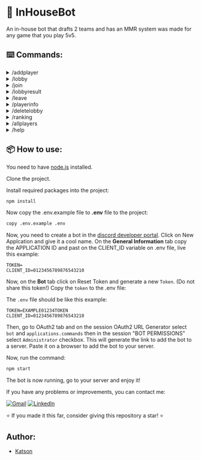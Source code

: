 # 🤖 InHouseBot
An in-house bot that drafts 2 teams and has an MMR system was made for any game that you play 5v5.

## ⌨️ Commands:

<details>
  <summary> /addplayer </summary>
  
  - Adds a player to the list of the players (only players added can use another commands expect: */help*). A player starts with 50mmr points.
  
    * options:
        - player - Select a user from discord server.
     
</details>
<details>
  <summary> /lobby </summary>
  
  - Creates a lobby, then players can use */join* to enter the lobby
  
</details>

<details>
  <summary> /join </summary>
  
  - Join a created lobby. When the lobby reaches 10 players, the bot will make the 2 teams equalized based on mmr.
</details>

<details>
  <summary> /lobbyresult </summary>
  
  - When a game is defined use */lobbyresult* to record the result of the lobby, this will also update mmrs and wins/loses/games of the players of the lobby. The players of the winner team wins 5mmr points, the players of loser team lose 5mmr points.
  
    * options:
        - lobbynumber - The number of the lobby we wanna defined the result.
        - winnerteam - The team that won the lobby.
</details>

<details>
  <summary> /leave </summary>
  
  - Leave from a created lobby joinned before. Notice: you can't leave a lobby alredy in progress.
</details>

<details>
  <summary> /playerinfo </summary>
  
  - Shows info of a player.
      * options:
        - player - Select a player from discord server
</details>

</details>

<details>
  <summary> /deletelobby </summary>
  
  - Deletes a lobby openned (undefined teams) or in progress (defined teams).
      * options:
        - lobbynumber - The number of the lobby we wanna delete.
</details>

<details>
  <summary> /ranking </summary>
  
  - Shows ranking of players based on selected option.
      * options:
        - option - Select between: Top 10 MMR, Bot 10 MMR, Top 10 Wins or Top 10 Loses
  
  
</details>

<details>
  <summary> /allplayers </summary>
  
  - Shows all players who have been added to the inhouse.
</details>

<details>
  <summary> /help </summary>
  
  - Shows info of commands.
</details>

## 📦 How to use:
You need to have [node.js](https://nodejs.org/en) installed.

Clone the project.

Install required packages into the project:
  ```bash
npm install
  ```

Now copy the .env.example file to **.env** file to the project:
  ```.bash
copy .env.example .env
  ```

Now, you need to create a bot in the [discord developer portal](https://discord.com/developers/applications).
Click on New Applcation and give it a cool name.
On the **General Information** tab copy the APPLICATION ID and past on the CLIENT_ID variable on .env file, live this example: 

  ```.env
TOKEN=
CLIENT_ID=0123456789876543210
  ```

Now, on the **Bot** tab click on Reset Token and generate a new `Token`. (Do not share this token!)
Copy the `token` to the .env file:

The `.env` file should be like this example:
  ```.env
TOKEN=EXAMPLE01234TOKEN
CLIENT_ID=0123456789876543210
  ```

Then, go to OAuth2 tab and on the session OAuth2 URL Generator select `bot` and `applications.commands` then in the session "BOT PERMISSIONS" select `Administrator` checkbox. 
This will generate the link to add the bot to a server. Paste it on a browser to add the bot to your server.

Now, run the command:
   ```.js
npm start
  ```

The bot is now running, go to your server and enjoy it!

If you have any problems or improvements, you can contact me:

[<img src="https://img.shields.io/badge/-Gmail-FF0000?style=flat-square&labelColor=FF0000&logo=gmail&logoColor=white&link=" alt="Gmail"/></a>](mailto:katson.alves@ccc.ufcg.edu.br)
[<img src="https://img.shields.io/badge/-Linkedin-0e76a8?style=flat-square&logo=Linkedin&logoColor=white&link=" alt="LinkedIn"/></a>](https://www.linkedin.com/in/katsonmatheus/)

⭐ If you made it this far, consider giving this repository a star! ⭐
 
## Author:
- [Katson](https://github.com/katson1)

